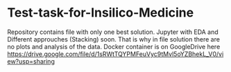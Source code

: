 # Test-task-for-Insilico-Medicine
Repository contains file with only one best solution. Jupyter with EDA and Different approuches (Stacking) soon. That is why in file solution there are no plots and analysis of the data.
Docker container is on GoogleDrive here https://drive.google.com/file/d/1sRWtTQYPMFeuVyc9tMvl5oYZBhekL_V0/view?usp=sharing

